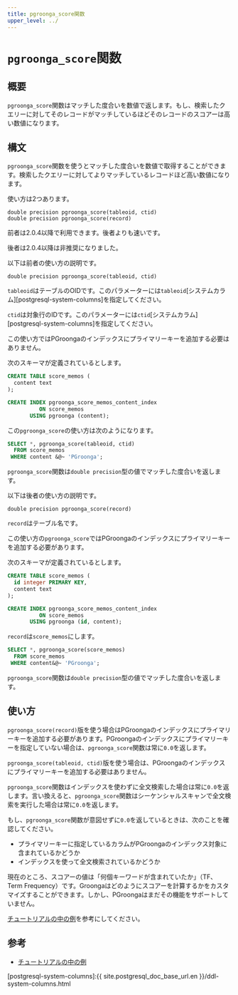 ```yaml
---
title: pgroonga_score関数
upper_level: ../
---
```


# `pgroonga_score`関数

## 概要

`pgroonga_score`関数はマッチした度合いを数値で返します。もし、検索したクエリーに対してそのレコードがマッチしているほどそのレコードのスコアーは高い数値になります。

## 構文

`pgroonga_score`関数を使うとマッチした度合いを数値で取得することができます。検索したクエリーに対してよりマッチしているレコードほど高い数値になります。

使い方は2つあります。

```text
double precision pgroonga_score(tableoid, ctid)
double precision pgroonga_score(record)
```

前者は2.0.4以降で利用できます。後者よりも速いです。

後者は2.0.4以降は非推奨になりました。

以下は前者の使い方の説明です。

```text
double precision pgroonga_score(tableoid, ctid)
```

`tableoid`はテーブルのOIDです。このパラメーターには`tableoid`[システムカラム][postgresql-system-columns]を指定してください。

`ctid`は対象行のIDです。このパラメーターには`ctid`[システムカラム][postgresql-system-columns]を指定してください。

この使い方ではPGroongaのインデックスにプライマリーキーを追加する必要はありません。

次のスキーマが定義されているとします。

```sql
CREATE TABLE score_memos (
  content text
);

CREATE INDEX pgroonga_score_memos_content_index
          ON score_memos
       USING pgroonga (content);
```

この`pgroonga_score`の使い方は次のようになります。

```sql
SELECT *, pgroonga_score(tableoid, ctid)
  FROM score_memos
 WHERE content &@~ 'PGroonga';
```

`pgroonga_score`関数は`double precision`型の値でマッチした度合いを返します。

以下は後者の使い方の説明です。

```text
double precision pgroonga_score(record)
```

`record`はテーブル名です。

この使い方の`pgroonga_score`ではPGroongaのインデックスにプライマリーキーを追加する必要があります。

次のスキーマが定義されているとします。

```sql
CREATE TABLE score_memos (
  id integer PRIMARY KEY,
  content text
);

CREATE INDEX pgroonga_score_memos_content_index
          ON score_memos
       USING pgroonga (id, content);
```

`record`は`score_memos`にします。

```sql
SELECT *, pgroonga_score(score_memos)
  FROM score_memos
 WHERE content&@~ 'PGroonga';
```

`pgroonga_score`関数は`double precision`型の値でマッチした度合いを返します。

## 使い方

`pgroonga_score(record)`版を使う場合はPGroongaのインデックスにプライマリーキーを追加する必要があります。PGroongaのインデックスにプライマリーキーを指定していない場合は、`pgroonga_score`関数は常に`0.0`を返します。

`pgroonga_score(tableoid, ctid)`版を使う場合は、PGroongaのインデックスにプライマリーキーを追加する必要はありません。

`pgroonga_score`関数はインデックスを使わずに全文検索した場合は常に`0.0`を返します。言い換えると、`pgroonga_score`関数はシーケンシャルスキャンで全文検索を実行した場合は常に`0.0`を返します。

もし、`pgroonga_score`関数が意図せずに`0.0`を返しているときは、次のことを確認してください。

  * プライマリーキーに指定しているカラムがPGroongaのインデックス対象に含まれているかどうか
  * インデックスを使って全文検索されているかどうか

現在のところ、スコアーの値は「何個キーワードが含まれていたか」（TF、Term Frequency）です。Groongaはどのようにスコアーを計算するかをカスタマイズすることができます。しかし、PGroongaはまだその機能をサポートしていません。

[チュートリアルの中の例][tutorial-score]を参考にしてください。

## 参考

  * [チュートリアルの中の例][tutorial-score]

[postgresql-system-columns]:{{ site.postgresql_doc_base_url.en }}/ddl-system-columns.html

[tutorial-score]:../../tutorial/#score
